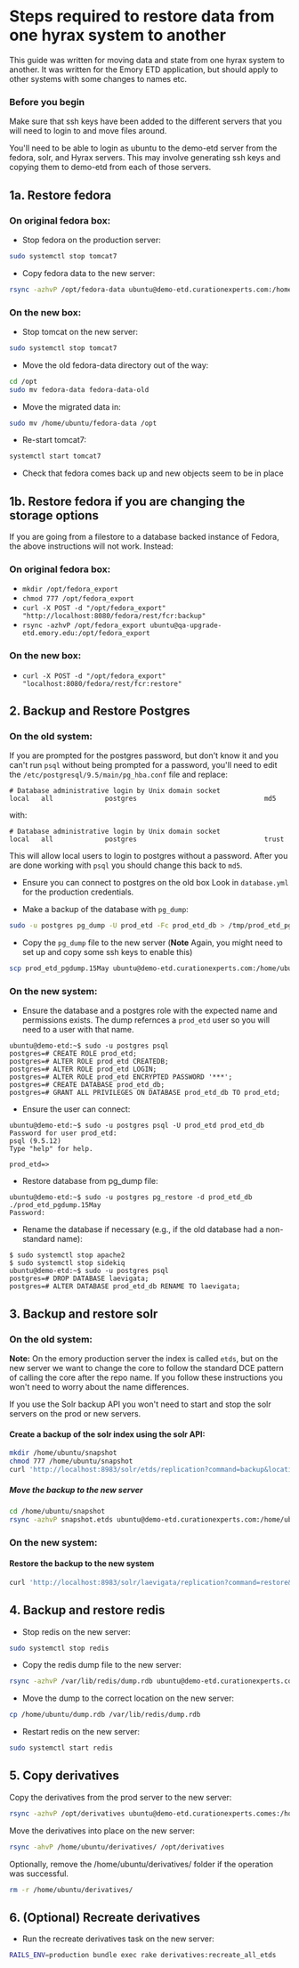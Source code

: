 # Steps required to restore data from one hyrax system to another 

This guide was written for moving data and state from one hyrax system to another. 
It was written for the Emory ETD application, but should apply to other systems with
some changes to names etc.

### Before you begin

Make sure that ssh keys have been added to the different servers that you will need
to login to and move files around.

You'll need to be able to login as ubuntu to the demo-etd server from the fedora, solr,
and Hyrax servers. This may involve generating ssh keys and copying them to demo-etd
from each of those servers.

## 1a.  Restore fedora

### On original fedora box:

  * Stop fedora on the production server:
  ```bash
  sudo systemctl stop tomcat7
  ```

  * Copy fedora data to the new server:
  ```bash
  rsync -azhvP /opt/fedora-data ubuntu@demo-etd.curationexperts.com:/home/ubuntu
  ```

### On the new box:
  * Stop tomcat on the new server:
  ```bash
  sudo systemctl stop tomcat7
  ```

  * Move the old fedora-data directory out of the way:
  ```bash
  cd /opt
  sudo mv fedora-data fedora-data-old
  ```

  * Move the migrated data in:
  ```bash
  sudo mv /home/ubuntu/fedora-data /opt
  ```
  
  * Re-start tomcat7:
  ```bash
  systemctl start tomcat7
  ```

  * Check that fedora comes back up and new objects seem to be in place
  
## 1b. Restore fedora if you are changing the storage options
If you are going from a filestore to a database backed instance of Fedora, the
above instructions will not work. Instead:

### On original fedora box:

* `mkdir /opt/fedora_export`
* `chmod 777 /opt/fedora_export`
* `curl -X POST -d "/opt/fedora_export" "http://localhost:8080/fedora/rest/fcr:backup"`
* `rsync -azhvP /opt/fedora_export ubuntu@qa-upgrade-etd.emory.edu:/opt/fedora_export`


### On the new box:
* `curl -X POST -d "/opt/fedora_export" "localhost:8080/fedora/rest/fcr:restore"`

## 2. Backup and Restore Postgres
### On the old system:

If you are prompted for the postgres password, but don't know it and you
can't run `psql` without being prompted for a password, you'll need to
edit the `/etc/postgresql/9.5/main/pg_hba.conf` file and replace:

```
# Database administrative login by Unix domain socket
local   all             postgres                                md5
```

with:

```
# Database administrative login by Unix domain socket
local   all             postgres                                trust
```

This will allow local users to login to postgres without a password. After
you are done working with `psql` you should change this back to `md5`.

* Ensure you can connect to postgres on the old box
Look in `database.yml` for the production credentials.

* Make a backup of the database with `pg_dump`:

```bash
sudo -u postgres pg_dump -U prod_etd -Fc prod_etd_db > /tmp/prod_etd_pgdump.15May
```

* Copy the `pg_dump` file to the new server (**Note** Again, you might need to set up and copy some ssh keys to enable this)

```bash
scp prod_etd_pgdump.15May ubuntu@demo-etd.curationexperts.com:/home/ubuntu
```

### On the new system:

* Ensure the database and a postgres role with the expected name and permissions exists. The dump refernces a `prod_etd` user so you will need to a user with that name.

```
ubuntu@demo-etd:~$ sudo -u postgres psql
postgres=# CREATE ROLE prod_etd;
postgres=# ALTER ROLE prod_etd CREATEDB;
postgres=# ALTER ROLE prod_etd LOGIN;
postgres=# ALTER ROLE prod_etd ENCRYPTED PASSWORD '***';
postgres=# CREATE DATABASE prod_etd_db;
postgres=# GRANT ALL PRIVILEGES ON DATABASE prod_etd_db TO prod_etd;
```

* Ensure the user can connect:

```
ubuntu@demo-etd:~$ sudo -u postgres psql -U prod_etd prod_etd_db
Password for user prod_etd:
psql (9.5.12)
Type "help" for help.

prod_etd=>
```

* Restore database from pg_dump file:

```
ubuntu@demo-etd:~$ sudo -u postgres pg_restore -d prod_etd_db ./prod_etd_pgdump.15May
Password:
```

* Rename the database if necessary (e.g., if the old database had a non-standard name):

```
$ sudo systemctl stop apache2
$ sudo systemctl stop sidekiq
ubuntu@demo-etd:~$ sudo -u postgres psql
postgres=# DROP DATABASE laevigata;
postgres=# ALTER DATABASE prod_etd_db RENAME TO laevigata;
```


## 3.  Backup and restore solr
### On the old system:

**Note:** On the emory production server the index is called `etds`, but on the new
server we want to change the core to follow the standard DCE pattern of
calling the core after the repo name. If you follow these instructions
you won't need to worry about the name differences.

If you use the Solr backup API you won't need to start and stop the
solr servers on the prod or new servers.

#### Create a backup of the solr index using the solr API:
  ```bash
  mkdir /home/ubuntu/snapshot
  chmod 777 /home/ubuntu/snapshot
  curl 'http://localhost:8983/solr/etds/replication?command=backup&location=/home/ubuntu/snapshot&name=etds'
  ```

##### Move the backup to the new server
```bash
cd /home/ubuntu/snapshot
rsync -azhvP snapshot.etds ubuntu@demo-etd.curationexperts.com:/home/ubuntu/
```

### On the new system:

#### Restore the backup to the new system

```bash
curl 'http://localhost:8983/solr/laevigata/replication?command=restore&name=etds&location=/home/ubuntu/'
```


## 4. Backup and restore redis

* Stop redis on the new server:

```bash
sudo systemctl stop redis
```

* Copy the redis dump file to the new server:

```bash
rsync -azhvP /var/lib/redis/dump.rdb ubuntu@demo-etd.curationexperts.com:/home/ubuntu/dump.rdb
```

* Move the dump to the correct location on the new server:

```bash
cp /home/ubuntu/dump.rdb /var/lib/redis/dump.rdb
```

* Restart redis on the new server:

```bash
sudo systemctl start redis
```
## 5. Copy derivatives

Copy the derivatives from the prod server to the new server:

```bash
rsync -azhvP /opt/derivatives ubuntu@demo-etd.curationexperts.comes:/home/ubuntu
```

Move the derivatives into place on the new server:
```bash
rsync -ahvP /home/ubuntu/derivatives/ /opt/derivatives
```

Optionally, remove the /home/ubuntu/derivatives/ folder if the operation was
successful.

```bash
rm -r /home/ubuntu/derivatives/
```

## 6. (Optional) Recreate derivatives

* Run the recreate derivatives task on the new server:

```bash
RAILS_ENV=production bundle exec rake derivatives:recreate_all_etds
```
